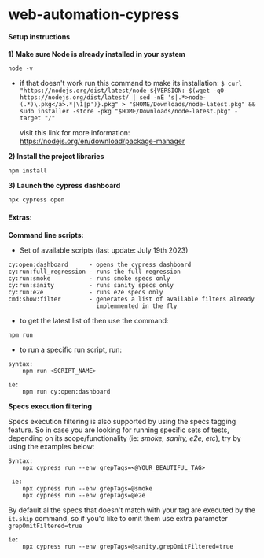 # web-automation-cypress
#### Setup instructions
**1) Make sure Node is already installed in your system**

```
node -v
```

+ if that doesn't work run this command to make its installation:
`
$ curl "https://nodejs.org/dist/latest/node-${VERSION:-$(wget -qO- https://nodejs.org/dist/latest/ | sed -nE 's|.*>node-(.*)\.pkg</a>.*|\1|p')}.pkg" > "$HOME/Downloads/node-latest.pkg" && sudo installer -store -pkg "$HOME/Downloads/node-latest.pkg" -target "/"
`

	visit this link for more information: https://nodejs.org/en/download/package-manager

**2) Install the project libraries**

```
npm install
```

**3) Launch the cypress dashboard**
```
npx cypress open
```

#### Extras:

**Command line scripts:**
- Set of available scripts (last update: July 19th 2023)

```
cy:open:dashboard      - opens the cypress dashboard
cy:run:full_regression - runs the full regression
cy:run:smoke           - runs smoke specs only
cy:run:sanity          - runs sanity specs only
cy:run:e2e             - runs e2e specs only
cmd:show:filter        - generates a list of available filters already 
                         implemmented in the fly
```
- to get the latest list of then use the command:

```
npm run
```

- to run a specific run script, run:

```
syntax: 
	npm run <SCRIPT_NAME>
	
ie: 
	npm run cy:open:dashboard
```

**Specs execution filtering**

Specs execution filtering is also supported by using the specs tagging feature. So in case you are looking for running specific sets of tests, depending on its scope/functionality (ie: *smoke, sanity, e2e, etc*), try by using the examples below:
```
Syntax:
	npx cypress run --env grepTags=<@YOUR_BEAUTIFUL_TAG>
	
 ie:
	npx cypress run --env grepTags=@smoke
	npx cypress run --env grepTags=@e2e
```
By default al the specs that doesn't match with your tag are executed by the `it.skip` command, so if you'd like to omit them use extra parameter `grepOmitFiltered=true`
```
ie:
	npx cypress run --env grepTags=@sanity,grepOmitFiltered=true
```
